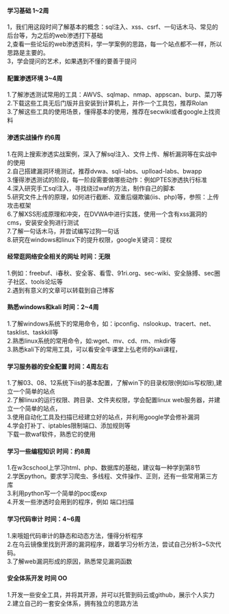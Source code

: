 #### 学习基础 1~2周  
1，我们用这段时间了解基本的概念：sql注入、xss、csrf、一句话木马、常见的后台等，为之后的web渗透打下基础  
2,查看一些论坛的web渗透资料，学一学案例的思路，每一个站点都不一样，所以思路是主要的。  
3，学会提问的艺术，如果遇到不懂的要善于提问  

#### 配置渗透环境 3~4周  
1.了解渗透测试常用的工具：AWVS、sqlmap、nmap、appscan、burp、菜刀等    
2.下载这些工具无后门版并且安装到计算机上，并作一个工具包，推荐Rolan  
3.了解这些工具的使用场景，懂得基本的使用，推荐在secwiki或者google上找资料  

####  渗透实战操作 约6周  
1.在网上搜索渗透实战案例，深入了解sql注入、文件上传、解析漏洞等在实战中的使用  
2.自己搭建漏洞环境测试，推荐dvwa、sqli-labs、uplload-labs、bwapp  
3.懂得渗透测试的阶段，每一阶段需要做哪些动作：例如PTES渗透执行标准  
4.深入研究手工sql注入，寻找绕过waf的方法，制作自己的脚本  
5.研究文件上传的原理，如何进行截断、双重后缀欺骗(iis、php)等，参照：上传攻击框架  
6.了解XSS形成原理和冲突，在DVWA中进行实践，使用一个含有xss漏洞的cms，安装安全狗进行测试  
7.了解一句话木马，并尝试编写过狗一句话  
8.研究在windows和linux下的提升权限，google关键词：提权

#### 经常逛网络安全相关的网址 时间：无限  
1.例如：freebuf、i春秋、安全客、看雪、91ri.org、sec-wiki、安全脉搏、sec圈子社区、tools论坛等  
2.遇到有意义的文章可以转载到自己博客  

#### 熟悉windows和kali 时间：2~4周  
1.了解windows系统下的常用命令，如：ipconfig、nslookup、tracert、net、tasklist、taskkill等  
2.熟悉linux系统的常用命令，如:wget、mv、cd、rm、mkdir等  
3.熟悉kali下的常用工具，可以看安全牛课堂上弘老师的kali课程，  

#### 学习服务器的安全配置 时间：4周左右  
1.了解03、08、12系统下iis的基本配置，了解win下的目录权限(例如iis写权限),建立一个简单的站点  
2.了解linux的运行权限、跨目录、文件夹权限，学会配置linux web服务器，并建立一个简单的站点，  
3.使用自动化工具及扫描已经建立好的站点，并利用google学会修补漏洞  
4.学会打补丁、iptables限制端口、添加规则等  
下载一款waf软件，熟悉它的使用  

#### 学习一些编程知识 时间：约8周  
1.在w3cschool上学习html、php、数据库的基础，建议每一种学到第8节  
2.学医python。要求学习爬虫、多线程、文件操作、正则，还有一些常用第三方库  
3.利用python写一个简单的poc或exp  
4.开发一些渗透时会用到的程序，例如 端口扫描  

#### 学习代码审计 时间：4~6周  
1.来哦姐代码审计的静态和动态方法，懂得分析程序  
2.在乌云镜像里找到开源的漏洞程序，跟着学习分析方法，尝试自己分析3~5次代码。  
3.了解web漏洞形成的原因，熟悉常见漏洞函数  

#### 安全体系开发 时间  OO  
1.开发一些安全工具，并将其开源，并可以托管到码云或github，展示个人实力  
2.建立自己的一套安全体系，拥有独立的思路方法  






























